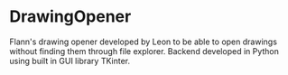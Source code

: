 # DrawingOpener

Flann's drawing opener developed by Leon to be able to open drawings without finding them through file explorer. Backend developed in Python using built in GUI library TKinter.
